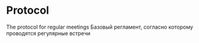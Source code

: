 # Protocol
The protocol for regular meetings
Базовый регламент, согласно которому проводятся регулярные встречи
